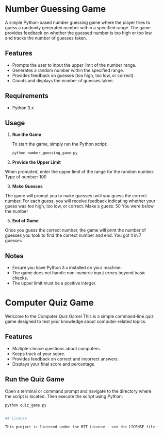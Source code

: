 # Number Guessing Game

A simple Python-based number guessing game where the player tries to guess a randomly generated number within a specified range. The game provides feedback on whether the guessed number is too high or too low and tracks the number of guesses taken.

## Features

- Prompts the user to input the upper limit of the number range.
- Generates a random number within the specified range.
- Provides feedback on guesses (too high, too low, or correct).
- Counts and displays the number of guesses taken.

## Requirements

- Python 3.x

## Usage

1. **Run the Game**

   To start the game, simply run the Python script:

   ```bash
   python number_guessing_game.py

2. **Provide the Upper Limit**

When prompted, enter the upper limit of the range for the random number.
Type of number: 100

3. **Make Guesses**
   
The game will prompt you to make guesses until you guess the correct number. For each guess, you will receive feedback indicating whether your guess was too high, too low, or correct.
Make a guess: 50
You were below the number

5. **End of Game**
   
Once you guess the correct number, the game will print the number of guesses you took to find the correct number and end.
You got it in 7 guesses

## Notes

- Ensure you have Python 3.x installed on your machine.
- The game does not handle non-numeric input errors beyond basic checks.
- The upper limit must be a positive integer.

# Computer Quiz Game

Welcome to the Computer Quiz Game! This is a simple command-line quiz game designed to test your knowledge about computer-related topics.

## Features

- Multiple-choice questions about computers.
- Keeps track of your score.
- Provides feedback on correct and incorrect answers.
- Displays your final score and percentage.

## Run the Quiz Game

Open a terminal or command prompt and navigate to the directory where the script is located. Then execute the script using Python:

   ```bash
   python quiz_game.py


## License

This project is licensed under the MIT License - see the LICENSE file for details.
